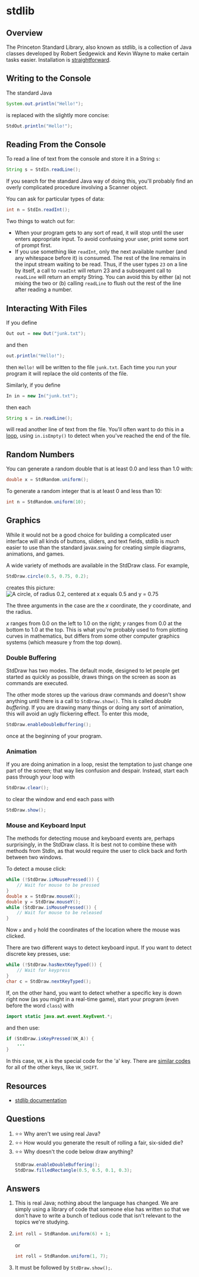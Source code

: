 # stdlib
## Overview
The Princeton Standard Library, also known as stdlib, is a collection of Java classes developed by Robert Sedgewick and Kevin Wayne to make certain tasks easier. Installation is [straightforward](../development_tools/intellij_idea.md#installing-stdlib).
## Writing to the Console
The standard Java

```java
System.out.println("Hello!");
```

is replaced with the slightly more concise:

```java
StdOut.println("Hello!");
```

## Reading From the Console

To read a line of text from the console and store it in a String `s`:

```java
String s = StdIn.readLine();
```

If you search for the standard Java way of doing this, you'll probably find an overly complicated procedure involving a Scanner object.

You can ask for particular types of data:

```java
int n = StdIn.readInt();
```

Two things to watch out for:

- When your program gets to any sort of read, it will stop until the user enters appropriate input. To avoid confusing your user, print some sort of prompt first.
- If you use something like `readInt`, only the next available number (and any whitespace before it) is consumed. The rest of the line remains in the input stream waiting to be read. Thus, if the user types `23` on a line by itself, a call to `readInt` will return 23 and a subsequent call to `readLine` will return an empty String. You can avoid this by either (a) not mixing the two or (b) calling `readLine` to flush out the rest of the line after reading a number.

## Interacting With Files

If you define

```java
Out out = new Out("junk.txt");
```

and then

```java
out.println("Hello!");
```

then `Hello!` will be written to the file `junk.txt`. Each time you run your program it will replace the old contents of the file.

Similarly, if you define

```java
In in = new In("junk.txt");
```

then each

```java
String s = in.readLine();
```

will read another line of text from the file. You'll often want to do this in a [loop](../control_structures/loops.md), using `in.isEmpty()` to detect when you've reached the end of the file.
## Random Numbers
You can generate a random double that is at least 0.0 and less than 1.0 with:

```java
double x = StdRandom.uniform();
```

To generate a random integer that is at least 0 and less than 10:

```java
int n = StdRandom.uniform(10);
```

## Graphics
While it would not be a good choice for building a complicated user interface will all kinds of buttons, sliders, and text fields, stdlib is *much* easier to use than the standard javax.swing for creating simple diagrams, animations, and games.

A wide variety of methods are available in the StdDraw class. For example,

```java
StdDraw.circle(0.5, 0.75, 0.2);
```

creates this picture:
![A circle, of radius 0.2, centered at x equals 0.5 and y = 0.75](stddraw_circle.png)

The three arguments in the case are the *x* coordinate, the *y* coordinate, and the radius.

*x* ranges from 0.0 on the left to 1.0 on the right; *y* ranges from 0.0 at the bottom to 1.0 at the top. This is what you're probably used to from plotting curves in mathematics, but differs from some other computer graphics systems (which measure y from the top down).

### Double Buffering

StdDraw has two modes. The default mode, designed to let people get started as quickly as possible, draws things on the screen as soon as commands are executed.

The other mode stores up the various draw commands and doesn't show anything until there is a call to `StdDraw.show()`. This is called *double buffering*. If you are drawing many things or doing any sort of animation, this will avoid an ugly flickering effect. To enter this mode,

```java
StdDraw.enableDoubleBuffering();
```
once at the beginning of your program.
### Animation
If you are doing animation in a loop, resist the temptation to just change one part of the screen; that way lies confusion and despair. Instead, start each pass through your loop with
```java
StdDraw.clear();
```
to clear the window and end each pass with
```java
StdDraw.show();
```
### Mouse and Keyboard Input
The methods for detecting mouse and keyboard events are, perhaps surprisingly, in the StdDraw class. It is best not to combine these with methods from StdIn, as that would require the user to click back and forth between two windows.

To detect a mouse click:

```java
while (!StdDraw.isMousePressed()) {
    // Wait for mouse to be pressed
}
double x = StdDraw.mouseX();
double y = StdDraw.mouseY();
while (StdDraw.isMousePressed()) {
    // Wait for mouse to be released
}
```

Now `x` and `y` hold the coordinates of the location where the mouse was clicked.

There are two different ways to detect keyboard input. If you want to detect discrete key presses, use:

```java
while (!StdDraw.hasNextKeyTyped()) {
    // Wait for keypress
}
char c = StdDraw.nextKeyTyped();
```

If, on the other hand, you want to detect whether a specific key is down right now (as you might in a real-time game), start your program (even before the word `class`) with

```java
import static java.awt.event.KeyEvent.*;
```

and then use:

```java
if (StdDraw.isKeyPressed(VK_A)) {
    ...
}
```

In this case, `VK_A` is the special code for the 'a' key. There are [similar codes](https://docs.oracle.com/en/java/javase/11/docs/api/java.desktop/java/awt/event/KeyEvent.html) for all of the other keys, like `VK_SHIFT`.

## Resources
- [stdlib documentation](https://introcs.cs.princeton.edu/java/stdlib/)

## Questions
1. :star::star: Why aren't we using real Java?
1. :star::star: How would you generate the result of rolling a fair, six-sided die?
1. :star::star: Why doesn't the code below draw anything?
    ```java
    StdDraw.enableDoubleBuffering();
    StdDraw.filledRectangle(0.5, 0.5, 0.1, 0.3);
    ```
## Answers
1. This is real Java; nothing about the language has changed. We are simply using a library of code that someone else has written so that we don't have to write a bunch of tedious code that isn't relevant to the topics we're studying.
1.
    ```java
    int roll = StdRandom.uniform(6) + 1;
    ```
    or
    ```java
    int roll = StdRandom.uniform(1, 7);
    ```
1. It must be followed by `StdDraw.show();`.
